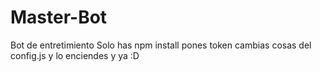 # Master-Bot
Bot de entretimiento 
Solo has npm install pones token cambias cosas del config.js y lo enciendes y ya :D
